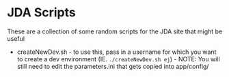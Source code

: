 # JDA Scripts

These are a collection of some random scripts for the JDA site that might be useful

* createNewDev.sh - to use this, pass in a username for which you want to create a dev environment (IE. `./createNewDev.sh ej`) - NOTE: You will still need to edit the parameters.ini that gets copied into app/config/
